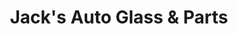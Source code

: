---
title: "Jack's Auto Glass & Parts"
url: /philadelphia/jacks-auto-glass-und-parts/
shop: Autoteile
---